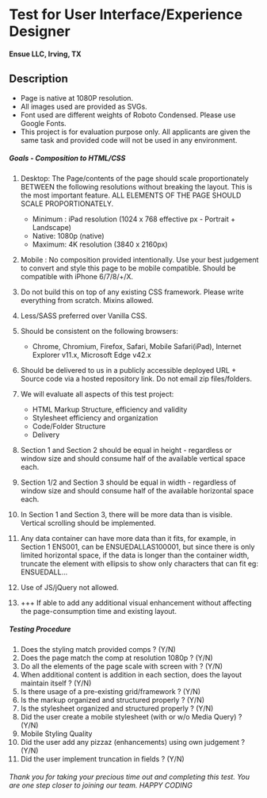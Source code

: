 # Test for User Interface/Experience Designer
#### Ensue LLC, Irving, TX

## Description
* Page is native at 1080P resolution.
* All images used are provided as SVGs.
* Font used are different weights of Roboto Condensed. Please use Google Fonts.
* This project is for evaluation purpose only. All applicants are given the same task and provided code will not be used in any environment.


##### Goals - Composition to HTML/CSS
1. Desktop: The Page/contents of the page should scale proportionately BETWEEN the following resolutions without breaking the layout. This is the most important feature. ALL ELEMENTS OF THE PAGE SHOULD SCALE PROPORTIONATELY.
    - Minimum : iPad resolution (1024 x 768 effective px - Portrait + Landscape)
    - Native: 1080p (native)
    - Maximum: 4K resolution (3840 x 2160px)

2. Mobile : No composition provided intentionally. Use your best judgement to convert and style this page to be mobile compatible. Should be compatible with iPhone 6/7/8/+/X.

3. Do not build this on top of any existing CSS framework. Please write everything from scratch. Mixins allowed.

4. Less/SASS preferred over Vanilla CSS.

5. Should be consistent on the following browsers:
    - Chrome, Chromium, Firefox, Safari, Mobile Safari(iPad), Internet Explorer v11.x, Microsoft Edge v42.x

6. Should be delivered to us in a publicly accessible deployed URL + Source code via a hosted repository link. Do not email zip files/folders.

7. We will evaluate all aspects of this test project:
    - HTML Markup Structure, efficiency and validity
    - Stylesheet efficiency and organization
    - Code/Folder Structure
    - Delivery

8. Section 1 and Section 2 should be equal in height - regardless or window size and should consume half of the available vertical space each.

9. Section 1/2 and Section 3 should be equal in width - regardless of window size and should consume half of the available horizontal space each.

10. In Section 1 and Section 3, there will be more data than is visible. Vertical scrolling should be implemented.

12. Any data container can have more data than it fits, for example, in Section 1 ENS001, can be ENSUEDALLAS100001, but since there is only limited horizontal space, if the data is longer than the container width, truncate the element with ellipsis to show only characters that can fit eg: ENSUEDALL... 

13. Use of JS/jQuery not allowed.

14. +++ If able to add any additional visual enhancement without affecting the page-consumption time and existing layout.

##### Testing Procedure
1. Does the styling match provided comps ? (Y/N)
2. Does the page match the comp at resolution 1080p ? (Y/N)
3. Do all the elements of the page scale with screen with ? (Y/N)
4. When additional content is addition in each section, does the layout maintain itself ? (Y/N)
5. Is there usage of a pre-existing grid/framework ? (Y/N)
6. Is the markup organized and structured properly ? (Y/N)
7. Is the stylesheet organized and structured properly ? (Y/N)
8. Did the user create a mobile stylesheet (with or w/o Media Query) ? (Y/N)
9. Mobile Styling Quality
10. Did the user add any pizzaz (enhancements) using own judgement ? (Y/N)
11. Did the user implement truncation in fields ? (Y/N)


###### Thank you for taking your precious time out and completing this test. You are one step closer to joining our team. HAPPY CODING